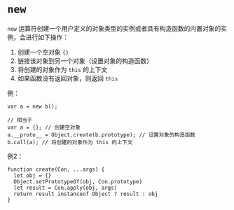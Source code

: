 # `new`

`new` 运算符创建一个用户定义的对象类型的实例或者具有构造函数的内置对象的实例，会进行如下操作：
1. 创建一个空对象 `{}`
2. 链接该对象到另一个对象（设置对象的构造函数）
3. 将创建的对象作为 `this` 的上下文
4. 如果函数没有返回对象，则返回 `this`

例：

```
var a = new b();

// 相当于
var a = {}; // 创建空对象
a.__proto__ = Object.create(b.prototype); // 设置对象的构造函数
b.call(a); // 将创建的对象作为 this 的上下文
```

例2：
```
function create(Con, ...args) {
  let obj = {}
  Object.setPrototypeOf(obj, Con.prototype)
  let result = Con.apply(obj, args)
  return result instanceof Object ? result : obj
}
```